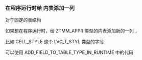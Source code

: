 ### 在程序运行时给 内表添加一列



对于固定的表结构

如果想在程序运行时，给 ZTMM_APPR 类型的内表添加新的一列 ，

比如 CELL_STYLE 这个 LVC_T_STYL 类型的字段 

可以使用 ADD_FIELD_TO_TABLE_TYPE_IN_RUNTIME 中的代码